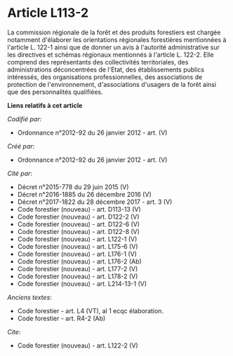 # Article L113-2

La commission régionale de la forêt et des produits forestiers est chargée notamment d'élaborer les orientations régionales
forestières mentionnées à l'article L. 122-1 ainsi que de donner un avis à l'autorité administrative sur les directives et
schémas régionaux mentionnés à l'article L. 122-2. Elle comprend des représentants des collectivités territoriales, des
administrations déconcentrées de l'Etat, des établissements publics intéressés, des organisations professionnelles, des
associations de protection de l'environnement, d'associations d'usagers de la forêt ainsi que des personnalités qualifiées.

**Liens relatifs à cet article**

_Codifié par_:

  - Ordonnance n°2012-92 du 26 janvier 2012 - art. (V)

_Créé par_:

  - Ordonnance n°2012-92 du 26 janvier 2012 - art. (V)

_Cité par_:

  - Décret n°2015-778 du 29 juin 2015 (V)
  - Décret n°2016-1885 du 26 décembre 2016 (V)
  - Décret n°2017-1822 du 28 décembre 2017 - art. 3 (V)
  - Code forestier (nouveau) - art. D113-13 (V)
  - Code forestier (nouveau) - art. D122-2 (V)
  - Code forestier (nouveau) - art. D122-6 (V)
  - Code forestier (nouveau) - art. D122-8 (V)
  - Code forestier (nouveau) - art. L122-1 (V)
  - Code forestier (nouveau) - art. L175-6 (V)
  - Code forestier (nouveau) - art. L176-1 (V)
  - Code forestier (nouveau) - art. L176-2 (Ab)
  - Code forestier (nouveau) - art. L177-2 (V)
  - Code forestier (nouveau) - art. L178-2 (V)
  - Code forestier (nouveau) - art. L214-13-1 (V)

_Anciens textes_:

  - Code forestier - art. L4 (VT), al 1 ecqc élaboration.
  - Code forestier - art. R4-2 (Ab)

_Cite_:

  - Code forestier (nouveau) - art. L122-2 (V)
